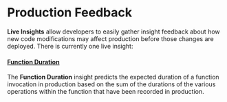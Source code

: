 # Production Feedback

**Live Insights** allow developers to easily gather insight feedback about how new code modifications may affect
production before those changes are deployed. There is currently one live insight:

#### [Function Duration](bundled/function-duration.md)

The **Function Duration** insight predicts the expected duration of a function invocation in production based on
the sum of the durations of the various operations within the function that have been recorded in production.

